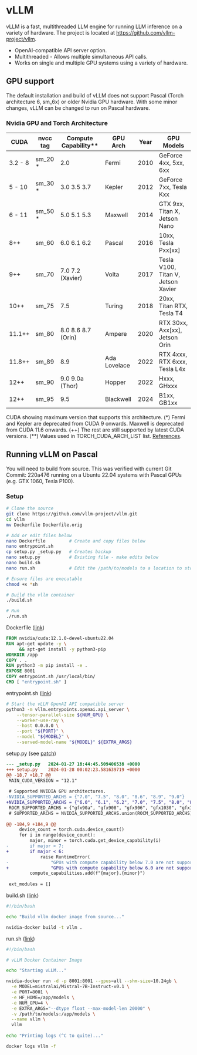 # vLLM

vLLM is a fast, multithreaded LLM engine for running LLM inference on a variety of hardware. 
The project is located at https://github.com/vllm-project/vllm.

* OpenAI-compatible API server option.
* Multithreaded - Allows multiple simultaneous API calls.
* Works on single and multiple GPU systems using a variety of hardware.

## GPU support

The default installation and build of vLLM does not support Pascal (Torch architecture 6, sm_6x) or older Nvidia GPU hardware.
With some minor changes, vLLM can be changed to run on Pascal hardware.

### Nvidia GPU and Torch Architecture

| CUDA    | nvcc tag | Compute Capability** | GPU Arch     | Year | GPU Models                          |
|---------|----------|----------------------|--------------|------|-------------------------------------|
| 3.2 - 8 | sm_20 *  | 2.0                  | Fermi        | 2010 | GeForce 4xx, 5xx, 6xx               |
| 5 - 10  | sm_30 *  | 3.0 3.5 3.7          | Kepler       | 2012 | GeForce 7xx, Tesla Kxx              |
| 6 - 11  | sm_50 *  | 5.0 5.1 5.3          | Maxwell      | 2014 | GTX 9xx, Titan X, Jetson Nano       |
| 8++     | sm_60    | 6.0 6.1 6.2          | Pascal       | 2016 | 10xx, Tesla Pxx[xx]                 |
| 9++     | sm_70    | 7.0 7.2 (Xavier)     | Volta        | 2017 | Tesla V100, Titan V, Jetson Xavier  |
| 10++    | sm_75    | 7.5                  | Turing       | 2018 | 20xx, Titan RTX, Tesla T4           |
| 11.1++  | sm_80    | 8.0 8.6 8.7 (Orin)   | Ampere       | 2020 | RTX 30xx, Axx[xx], Jetson Orin      |
| 11.8++  | sm_89    | 8.9                  | Ada Lovelace | 2022 | RTX 4xxx, RTX 6xxx, Tesla L4x       |
| 12++    | sm_90    | 9.0 9.0a (Thor)      | Hopper       | 2022 | Hxxx, GHxxx                         |
| 12++    | sm_95    | 9.5                  | Blackwell    | 2024 | B1xx, GB1xx                         |

CUDA showing maximum version that supports this architecture. (*) Fermi and Kepler are deprecated from CUDA 9 onwards. Maxwell is deprecated from CUDA 11.6 onwards. (++) The rest are still supported by latest CUDA versions. (**) Values used in TORCH_CUDA_ARCH_LIST list. [References](https://arnon.dk/matching-sm-architectures-arch-and-gencode-for-various-nvidia-cards/).


## Running vLLM on Pascal

You will need to build from source. This was verified with current Git Commit: 220a476 running on a Ubuntu 22.04 systems with Pascal GPUs (e.g. GTX 1060, Tesla P100).

### Setup

```bash
# Clone the source
git clone https://github.com/vllm-project/vllm.git
cd vllm
mv Dockerfile Dockerfile.orig

# Add or edit files below
nano Dockerfile         # Create and copy files below
nano entrypoint.sh 
cp setup.py _setup.py   # Creates backup
nano setup.py           # Existing file - make edits below
nano build.sh 
nano run.sh             # Edit the /path/to/models to a location to store HF models

# Ensure files are executable
chmod +x *sh

# Build the vllm container
./build.sh

# Run
./run.sh
```

Dockerfile ([link](./Dockerfile.build))

```dockerfile
FROM nvidia/cuda:12.1.0-devel-ubuntu22.04
RUN apt-get update -y \
     && apt-get install -y python3-pip
WORKDIR /app
COPY . .
RUN python3 -m pip install -e .
EXPOSE 8001
COPY entrypoint.sh /usr/local/bin/
CMD [ "entrypoint.sh" ]
```

entrypoint.sh ([link](./entrypoint.sh))

```bash
# Start the vLLM OpenAI API compatible server
python3 -m vllm.entrypoints.openai.api_server \
    --tensor-parallel-size ${NUM_GPU} \
    --worker-use-ray \
    --host 0.0.0.0 \
    --port "${PORT}" \
    --model "${MODEL}" \
    --served-model-name "${MODEL}" ${EXTRA_ARGS}
```

setup.py (see [patch](./setup.py.patch))

```patch
--- _setup.py	2024-01-27 18:44:45.509406538 +0000
+++ setup.py	2024-01-28 00:02:23.581639719 +0000
@@ -18,7 +18,7 @@
 MAIN_CUDA_VERSION = "12.1"
 
 # Supported NVIDIA GPU architectures.
-NVIDIA_SUPPORTED_ARCHS = {"7.0", "7.5", "8.0", "8.6", "8.9", "9.0"}
+NVIDIA_SUPPORTED_ARCHS = {"6.0", "6.1", "6.2", "7.0", "7.5", "8.0", "8.6", "8.9", "9.0"}
 ROCM_SUPPORTED_ARCHS = {"gfx90a", "gfx908", "gfx906", "gfx1030", "gfx1100"}
 # SUPPORTED_ARCHS = NVIDIA_SUPPORTED_ARCHS.union(ROCM_SUPPORTED_ARCHS)
 
@@ -184,9 +184,9 @@
     device_count = torch.cuda.device_count()
     for i in range(device_count):
         major, minor = torch.cuda.get_device_capability(i)
-        if major < 7:
+        if major < 6:
             raise RuntimeError(
-                "GPUs with compute capability below 7.0 are not supported.")
+                "GPUs with compute capability below 6.0 are not supported.")
         compute_capabilities.add(f"{major}.{minor}")
 
 ext_modules = []
```

build.sh ([link](./build.sh))

```bash
#!/bin/bash

echo "Build vllm docker image from source..."

nvidia-docker build -t vllm .
```

run.sh ([link](./run.sh))

```bash
#!/bin/bash

# vLLM Docker Container Image

echo "Starting vLLM..."

nvidia-docker run -d -p 8001:8001 --gpus=all --shm-size=10.24gb \
  -e MODEL=mistralai/Mistral-7B-Instruct-v0.1 \
  -e PORT=8001 \
  -e HF_HOME=/app/models \
  -e NUM_GPU=4 \
  -e EXTRA_ARGS="--dtype float --max-model-len 20000" \
  -v /path/to/models:/app/models \
  --name vllm \
  vllm 
  
echo "Printing logs (^C to quite)..."

docker logs vllm -f
```
